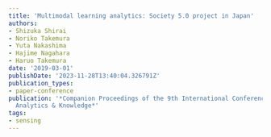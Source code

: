 ```yaml
---
title: 'Multimodal learning analytics: Society 5.0 project in Japan'
authors:
- Shizuka Shirai
- Noriko Takemura
- Yuta Nakashima
- Hajime Nagahara
- Haruo Takemura
date: '2019-03-01'
publishDate: '2023-11-28T13:40:04.326791Z'
publication_types:
- paper-conference
publication: '*Companion Proceedings of the 9th International Conference on Learning
  Analytics & Knowledge*'
tags:
- sensing
---
```

